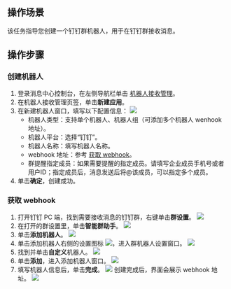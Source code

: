## 操作场景
该任务指导您创建一个钉钉群机器人，用于在钉钉群接收消息。


## 操作步骤
### 创建机器人
1. 登录消息中心控制台，在左侧导航栏单击 [机器人接收管理](https://console.cloud.tencent.com/message/robot)。
2. 在机器人接收管理页签，单击**新建应用**。
3. 在新建机器人窗口，填写以下配置信息：
![](https://qcloudimg.tencent-cloud.cn/raw/50884898d12bfadf6fb7009c2224431d.png)
	- 机器人类型：支持单个机器人、机器人组（可添加多个机器人 wenhook 地址）。
	- 机器人平台：选择“钉钉”。
	- 机器人名称：填写机器人名称。
	- webhook 地址：参考 [获取 webhook](#webhook)。
	- 群提醒指定成员：如果需要提醒的指定成员。请填写企业成员手机号或者用户ID；指定成员后，消息发送后将@该成员，可以指定多个成员。
4. 单击**确定**，创建成功。


### 获取 webhook[](id:webhook)

1. 打开钉钉 PC 端，找到需要接收消息的钉钉群，右键单击**群设置**。
![](https://qcloudimg.tencent-cloud.cn/raw/a092abdc7b835092b540316b82b840cc.png)
2. 在打开的群设置里，单击**智能群助手**。
![](https://qcloudimg.tencent-cloud.cn/raw/0655b99755a66b0d4e50ab818d5061e0.png)
3. 单击**添加机器人**。
![](https://qcloudimg.tencent-cloud.cn/raw/872d36a5a0e038af17f0f6ab28be1199.png)
4. 单击添加机器人右侧的设置图标 ![](https://qcloudimg.tencent-cloud.cn/raw/754e70cecf350745f0245ddf5b5a6611.png)，进入群机器人设置窗口。
![](https://qcloudimg.tencent-cloud.cn/raw/754b8b80a85147c8216c72a9cc0f4ddb.png)
5. 找到并单击**自定义**机器人。
![](https://qcloudimg.tencent-cloud.cn/raw/5e92bc03ae80fbc6a10f314f97dbeb8a.png)
6. 单击**添加**，进入添加机器人窗口。
![](https://qcloudimg.tencent-cloud.cn/raw/3f86bf60e43c0fd5b158903cd88e4b08.png)
7. 填写机器人信息后，单击**完成**。
![](https://qcloudimg.tencent-cloud.cn/raw/948fcf496f7f813133a7cb758e659774.png)
创建完成后，界面会展示 webhook 地址。
![](https://qcloudimg.tencent-cloud.cn/raw/740b624a552086f50ecdcabe5b4e84b5.png)
